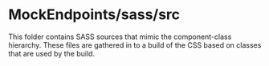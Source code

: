 # MockEndpoints/sass/src

This folder contains SASS sources that mimic the component-class hierarchy. These files
are gathered in to a build of the CSS based on classes that are used by the build.
